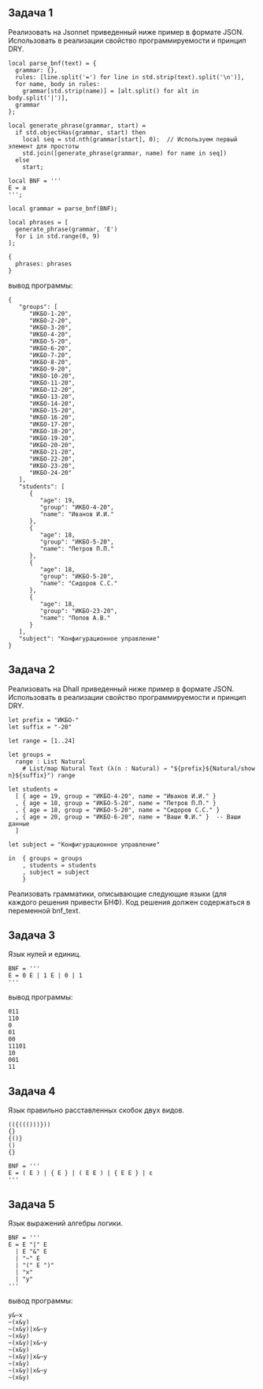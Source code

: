 ## Задача 1

Реализовать на Jsonnet приведенный ниже пример в формате JSON. Использовать в реализации свойство программируемости и принцип DRY.

```
local parse_bnf(text) = {
  grammar: {},
  rules: [line.split('=') for line in std.strip(text).split('\n')],
  for name, body in rules:
    grammar[std.strip(name)] = [alt.split() for alt in body.split('|')],
  grammar
};

local generate_phrase(grammar, start) =
  if std.objectHas(grammar, start) then
    local seq = std.nth(grammar[start], 0);  // Используем первый элемент для простоты
    std.join([generate_phrase(grammar, name) for name in seq])
  else
    start;

local BNF = '''
E = a
''';

local grammar = parse_bnf(BNF);

local phrases = [
  generate_phrase(grammar, 'E')
  for i in std.range(0, 9)
];

{
  phrases: phrases
}
```

вывод программы: 

```
{
   "groups": [
      "ИКБО-1-20",
      "ИКБО-2-20",
      "ИКБО-3-20",
      "ИКБО-4-20",
      "ИКБО-5-20",
      "ИКБО-6-20",
      "ИКБО-7-20",
      "ИКБО-8-20",
      "ИКБО-9-20",
      "ИКБО-10-20",
      "ИКБО-11-20",
      "ИКБО-12-20",
      "ИКБО-13-20",
      "ИКБО-14-20",
      "ИКБО-15-20",
      "ИКБО-16-20",
      "ИКБО-17-20",
      "ИКБО-18-20",
      "ИКБО-19-20",
      "ИКБО-20-20",
      "ИКБО-21-20",
      "ИКБО-22-20",
      "ИКБО-23-20",
      "ИКБО-24-20"
   ],
   "students": [
      {
         "age": 19,
         "group": "ИКБО-4-20",
         "name": "Иванов И.И."
      },
      {
         "age": 18,
         "group": "ИКБО-5-20",
         "name": "Петров П.П."
      },
      {
         "age": 18,
         "group": "ИКБО-5-20",
         "name": "Сидоров С.С."
      },
      {
         "age": 18,
         "group": "ИКБО-23-20",
         "name": "Попов А.В."
      }
   ],
   "subject": "Конфигурационное управление"
}
```


## Задача 2

Реализовать на Dhall приведенный ниже пример в формате JSON. Использовать в реализации свойство программируемости и принцип DRY.

```
let prefix = "ИКБО-"
let suffix = "-20"

let range = [1..24]

let groups =
  range : List Natural
    # List/map Natural Text (λ(n : Natural) → "${prefix}${Natural/show n}${suffix}") range

let students =
  [ { age = 19, group = "ИКБО-4-20", name = "Иванов И.И." }
  , { age = 18, group = "ИКБО-5-20", name = "Петров П.П." }
  , { age = 18, group = "ИКБО-5-20", name = "Сидоров С.С." }
  , { age = 20, group = "ИКБО-6-20", name = "Ваши Ф.И." }  -- Ваши данные
  ]

let subject = "Конфигурационное управление"

in  { groups = groups
    , students = students
    , subject = subject
    }
```

Реализовать грамматики, описывающие следующие языки (для каждого решения привести БНФ). Код решения должен содержаться в переменной bnf_text.

## Задача 3

Язык нулей и единиц.

```
BNF = '''
E = 0 E | 1 E | 0 | 1
'''
```

вывод программы:

```
011
110
0
01
00
11101
10
001
11
```

## Задача 4
Язык правильно расставленных скобок двух видов.

```
(({((()))}))
{}
{()}
()
{}
```

```
BNF = '''
E = ( E ) | { E } | ( E E ) | { E E } | ε
'''
```

## Задача 5
Язык выражений алгебры логики.

```
BNF = '''
E = E "|" E
  | E "&" E
  | "~" E
  | "(" E ")"
  | "x"
  | "y"
'''
```

вывод программы:
```
y&~x
~(x&y)
~(x&y)|x&~y
~(x&y)
~(x&y)|x&~y
~(x&y)
~(x&y)|x&~y
~(x&y)
~(x&y)|x&~y
~(x&y)
```
